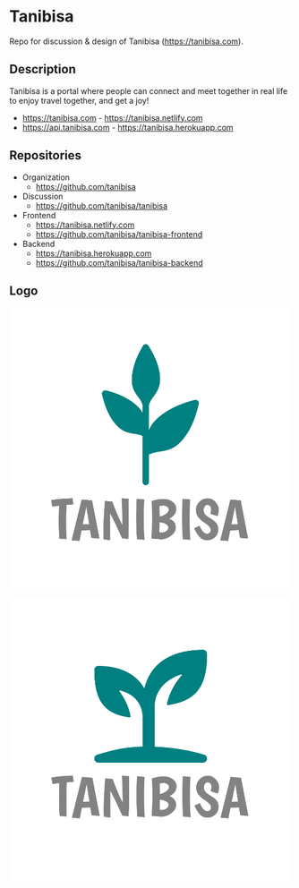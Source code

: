 # Tanibisa

Repo for discussion & design of Tanibisa (https://tanibisa.com).

## Description

Tanibisa is a portal where people can connect and meet together in real life to enjoy travel together, and get a joy!

- https://tanibisa.com - https://tanibisa.netlify.com
- https://api.tanibisa.com - https://tanibisa.herokuapp.com

## Repositories

- Organization
  - https://github.com/tanibisa
- Discussion
  - https://github.com/tanibisa/tanibisa
- Frontend
  - https://tanibisa.netlify.com
  - https://github.com/tanibisa/tanibisa-frontend
- Backend
  - https://tanibisa.herokuapp.com
  - https://github.com/tanibisa/tanibisa-backend

## Logo

![](./assets/tanibisa-logo1.png)

![](./assets/tanibisa-logo2.png)
